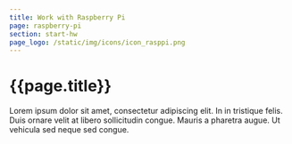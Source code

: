 ```yaml
---
title: Work with Raspberry Pi
page: raspberry-pi
section: start-hw
page_logo: /static/img/icons/icon_rasppi.png
---
```


# {{page.title}}

Lorem ipsum dolor sit amet, consectetur adipiscing elit. In in tristique felis. Duis ornare velit at libero sollicitudin congue. Mauris a pharetra augue. Ut vehicula sed neque sed congue. 
